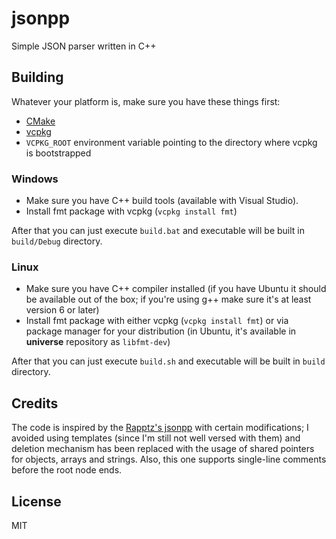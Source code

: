 # jsonpp

Simple JSON parser written in C++

## Building

Whatever your platform is, make sure you have these things first:

* [CMake](https://cmake.org/)
* [vcpkg](https://vcpkg.io/en/)
* `VCPKG_ROOT` environment variable pointing to the directory where vcpkg is bootstrapped

### Windows

* Make sure you have C++ build tools (available with Visual Studio).
* Install fmt package with vcpkg (`vcpkg install fmt`)

After that you can just execute `build.bat` and executable will be built in `build/Debug` directory.

### Linux

* Make sure you have C++ compiler installed (if you have Ubuntu it
should be available out of the box; if you're using g++ make sure
it's at least version 6 or later)
* Install fmt package with either vcpkg (`vcpkg install fmt`) or via package manager for your distribution (in Ubuntu, it's available in **universe** repository as `libfmt-dev`)

After that you can just execute `build.sh` and executable will be built in `build` directory.

## Credits

The code is inspired by the [Rapptz's jsonpp](https://github.com/Rapptz/jsonpp) with certain modifications; I avoided using templates
(since I'm still not well versed with them) and deletion mechanism has been replaced with the usage
of shared pointers for objects, arrays and strings. Also, this one supports single-line comments before
the root node ends.

## License

MIT
